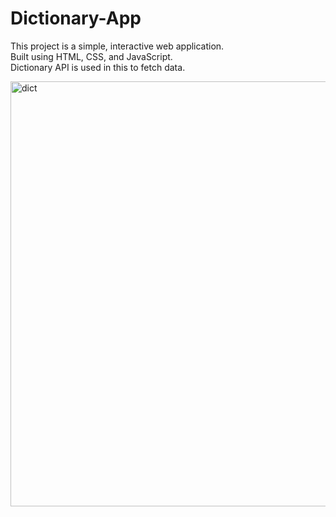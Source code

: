 # Dictionary-App
 This project is a simple, interactive web application.<br>
 Built using HTML, CSS, and JavaScript.<br>
 Dictionary API is used in this to fetch data.


<img width="680" alt="dict" src="https://github.com/user-attachments/assets/f42e32e2-3be1-44ba-9aa7-b1eeecc84a38">

